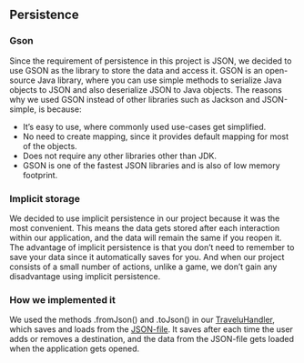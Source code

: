 ## Persistence
### Gson
Since the requirement of persistence in this project is JSON, we decided to use GSON as the library to store the data and access it. GSON is an open-source Java library, where you can use simple methods to serialize Java objects to JSON and also deserialize JSON to Java objects. The reasons why we used GSON instead of other libraries such as Jackson and JSON-simple, is because:

- It’s easy to use, where commonly used use-cases get simplified.
- No need to create mapping, since it provides default mapping for most of the objects.
- Does not require any other libraries other than JDK.
- GSON is one of the fastest JSON libraries and is also of low memory footprint.

### Implicit storage

We decided to use implicit persistence in our project because it was the most convenient. This means the data gets stored after each interaction within our application, and the data will remain the same if you reopen it. The advantage of implicit persistence is that you don’t need to remember to save your data since it automatically saves for you. And when our project consists of a small number of actions, unlike a game, we don’t gain any disadvantage using implicit persistence. 

### How we implemented it
We used the methods .fromJson() and .toJson() in our [TraveluHandler](travelu/src/main/java/app/core/TraveluHandler.java), which saves and loads from the [JSON-file](travelu/src/main/resources/app/core/data/persistence.json). It saves after each time the user adds or removes a destination, and the data from the JSON-file gets loaded when the application gets opened.